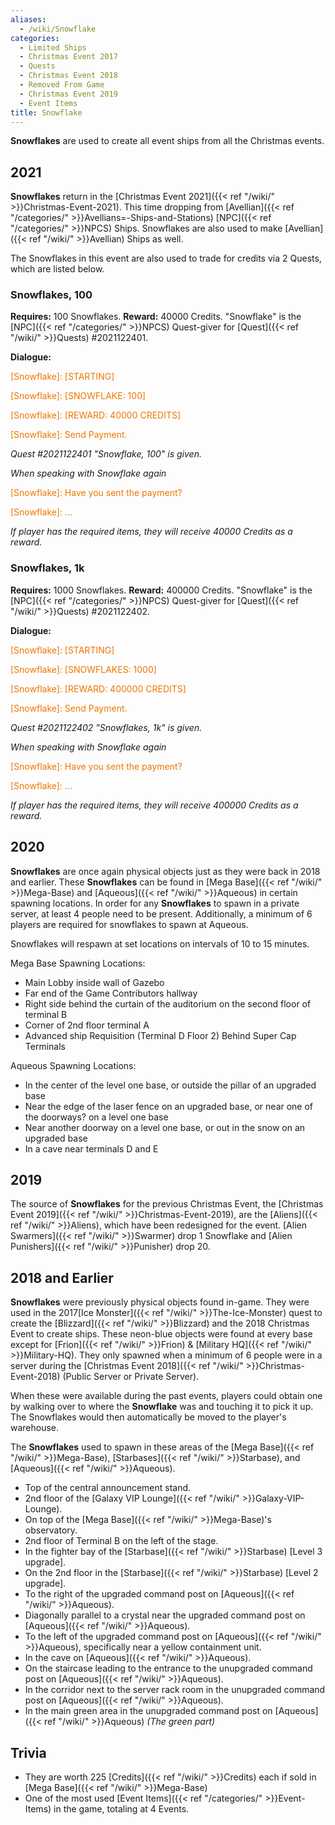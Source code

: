 ```yaml
---
aliases:
  - /wiki/Snowflake
categories:
  - Limited Ships
  - Christmas Event 2017
  - Quests
  - Christmas Event 2018
  - Removed From Game
  - Christmas Event 2019
  - Event Items
title: Snowflake
---
```


**Snowflakes** are used to create all event ships from all the Christmas events.

## 2021

**Snowflakes** return in the [Christmas Event 2021]({{< ref "/wiki/" >}}Christmas-Event-2021). This time dropping from [Avellian]({{< ref "/categories/" >}}Avellians=-Ships-and-Stations) [NPC]({{< ref "/categories/" >}}NPCS) Ships. Snowflakes are also used to make [Avellian]({{< ref "/wiki/" >}}Avellian) Ships as well.

The Snowflakes in this event are also used to trade for credits via 2 Quests, which are listed below.

### Snowflakes, 100

**Requires:** 100 Snowflakes. **Reward:** 40000 Credits. "Snowflake" is the [NPC]({{< ref "/categories/" >}}NPCS) Quest-giver for [Quest]({{< ref "/wiki/" >}}Quests) #2021122401.

**Dialogue:**

<span style="color:#ee7600">[Snowflake]: [STARTING]</span>

[Player]: ...

<span style="color:#ee7600">[Snowflake]: [SNOWFLAKE: 100]</span>

[Player]: ...

<span style="color:#ee7600">[Snowflake]: [REWARD: 40000 CREDITS]</span>

[Player]: Ok.

<span style="color:#ee7600">[Snowflake]: Send Payment.</span>

_Quest #2021122401 "Snowflake, 100" is given._

_When speaking with Snowflake again_

<span style="color:#ee7600">[Snowflake]: Have you sent the payment?</span>

[Player]: Yes.

<span style="color:#ee7600">[Snowflake]: ...</span>

_If player has the required items, they will receive 40000 Credits as a reward._

### Snowflakes, 1k

**Requires:** 1000 Snowflakes. **Reward:** 400000 Credits. "Snowflake" is the [NPC]({{< ref "/categories/" >}}NPCS) Quest-giver for [Quest]({{< ref "/wiki/" >}}Quests) #2021122402.

**Dialogue:**

<span style="color:#ee7600">[Snowflake]: [STARTING]</span>

[Player]: ...

<span style="color:#ee7600">[Snowflake]: [SNOWFLAKES: 1000]</span>

[Player]: ...

<span style="color:#ee7600">[Snowflake]: [REWARD: 400000 CREDITS]</span>

[Player]: Ok.

<span style="color:#ee7600">[Snowflake]: Send Payment.</span>

_Quest #2021122402 "Snowflakes, 1k" is given._

_When speaking with Snowflake again_

<span style="color:#ee7600">[Snowflake]: Have you sent the payment?</span>

[Player]: Yes.

<span style="color:#ee7600">[Snowflake]: ...</span>

_If player has the required items, they will receive 400000 Credits as a reward._

## 2020

**Snowflakes** are once again physical objects just as they were back in 2018 and earlier. These **Snowflakes** can be found in [Mega Base]({{< ref "/wiki/" >}}Mega-Base) and [Aqueous]({{< ref "/wiki/" >}}Aqueous) in certain spawning locations. In order for any **Snowflakes** to spawn in a private server, at least 4 people need to be present. Additionally, a minimum of 6 players are required for snowflakes to spawn at Aqueous.

Snowflakes will respawn at set locations on intervals of 10 to 15 minutes.

Mega Base Spawning Locations:

- Main Lobby inside wall of Gazebo
- Far end of the Game Contributors hallway
- Right side behind the curtain of the auditorium on the second floor of terminal B
- Corner of 2nd floor terminal A
- Advanced ship Requisition (Terminal D Floor 2) Behind Super Cap Terminals

Aqueous Spawning Locations:

- In the center of the level one base, or outside the pillar of an upgraded base
- Near the edge of the laser fence on an upgraded base, or near one of the doorways? on a level one base
- Near another doorway on a level one base, or out in the snow on an upgraded base
- In a cave near terminals D and E

## 2019

The source of **Snowflakes** for the previous Christmas Event, the [Christmas Event 2019]({{< ref "/wiki/" >}}Christmas-Event-2019), are the [Aliens]({{< ref "/wiki/" >}}Aliens), which have been redesigned for the event. [Alien Swarmers]({{< ref "/wiki/" >}}Swarmer) drop 1 Snowflake and [Alien Punishers]({{< ref "/wiki/" >}}Punisher) drop 20.

## 2018 and Earlier

**Snowflakes** were previously physical objects found in-game. They were used in the 2017[Ice Monster]({{< ref "/wiki/" >}}The-Ice-Monster) quest to create the [Blizzard]({{< ref "/wiki/" >}}Blizzard) and the 2018 Christmas Event to create ships. These neon-blue objects were found at every base except for [Frion]({{< ref "/wiki/" >}}Frion) & [Military HQ]({{< ref "/wiki/" >}}Military-HQ). They only spawned when a minimum of 6 people were in a server during the [Christmas Event 2018]({{< ref "/wiki/" >}}Christmas-Event-2018) (Public Server or Private Server).

When these were available during the past events, players could obtain one by walking over to where the **Snowflake** was and touching it to pick it up. The Snowflakes would then automatically be moved to the player's warehouse.

The **Snowflakes** used to spawn in these areas of the [Mega Base]({{< ref "/wiki/" >}}Mega-Base), [Starbases]({{< ref "/wiki/" >}}Starbase), and [Aqueous]({{< ref "/wiki/" >}}Aqueous).

- Top of the central announcement stand.
- 2nd floor of the [Galaxy VIP Lounge]({{< ref "/wiki/" >}}Galaxy-VIP-Lounge).
- On top of the [Mega Base]({{< ref "/wiki/" >}}Mega-Base)'s observatory.
- 2nd floor of Terminal B on the left of the stage.
- In the fighter bay of the [Starbase]({{< ref "/wiki/" >}}Starbase) [Level 3 upgrade].
- On the 2nd floor in the [Starbase]({{< ref "/wiki/" >}}Starbase) [Level 2 upgrade].
- To the right of the upgraded command post on [Aqueous]({{< ref "/wiki/" >}}Aqueous).
- Diagonally parallel to a crystal near the upgraded command post on [Aqueous]({{< ref "/wiki/" >}}Aqueous).
- To the left of the upgraded command post on [Aqueous]({{< ref "/wiki/" >}}Aqueous), specifically near a yellow containment unit.
- In the cave on [Aqueous]({{< ref "/wiki/" >}}Aqueous).
- On the staircase leading to the entrance to the unupgraded command post on [Aqueous]({{< ref "/wiki/" >}}Aqueous).
- In the corridor next to the server rack room in the unupgraded command post on [Aqueous]({{< ref "/wiki/" >}}Aqueous).
- In the main green area in the unupgraded command post on [Aqueous]({{< ref "/wiki/" >}}Aqueous) _(The green part)_

## Trivia

- They are worth 225 [Credits]({{< ref "/wiki/" >}}Credits) each if sold in [Mega Base]({{< ref "/wiki/" >}}Mega-Base)
- One of the most used [Event Items]({{< ref "/categories/" >}}Event-Items) in the game, totaling at 4 Events.
